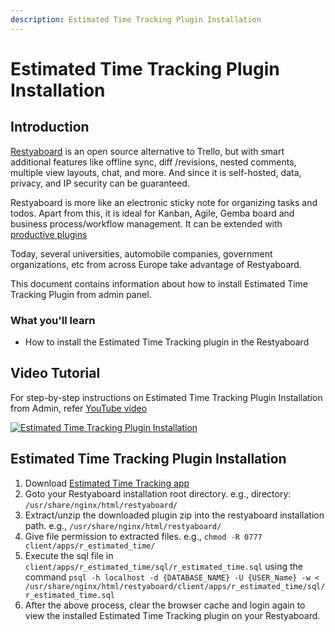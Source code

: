 ```yaml
---
description: Estimated Time Tracking Plugin Installation
---
```


# Estimated Time Tracking Plugin Installation

## Introduction

[Restyaboard](https://restya.com/board) is an open source alternative to Trello, but with smart additional features like offline sync, diff /revisions, nested comments, multiple view layouts, chat, and more. And since it is self-hosted, data, privacy, and IP security can be guaranteed.

Restyaboard is more like an electronic sticky note for organizing tasks and todos. Apart from this, it is ideal for Kanban, Agile, Gemba board and business process/workflow management. It can be extended with [productive plugins](https://restya.com/board/apps "productive plugins")

Today, several universities, automobile companies, government organizations, etc from across Europe take advantage of Restyaboard.

This document contains information about how to install Estimated Time Tracking Plugin from admin panel.

### What you'll learn

*   How to install the Estimated Time Tracking plugin in the Restyaboard

## Video Tutorial

For step-by-step instructions on Estimated Time Tracking Plugin Installation from Admin, refer [YouTube video](https://www.youtube.com/watch?v=uVYVskj3BJM "Watch video on Estimated Time Tracking Plugin Installation")

[![Estimated Time Tracking Plugin Installation](estimated_time.png)](https://www.youtube.com/watch?v=uVYVskj3BJM "Watch video on Estimated Time Tracking Plugin Installation")

## Estimated Time Tracking Plugin Installation

1.  Download [Estimated Time Tracking app](https://restya.com/board/apps/r_estimated_time "Estimated Time Tracking app")
2.  Goto your Restyaboard installation root directory. e.g., directory: `/usr/share/nginx/html/restyaboard/`
3.  Extract/unzip the downloaded plugin zip into the restyaboard installation path. e.g., `/usr/share/nginx/html/restyaboard/`
4.  Give file permission to extracted files. e.g., `chmod -R 0777 client/apps/r_estimated_time/`
5.  Execute the sql file in `client/apps/r_estimated_time/sql/r_estimated_time.sql` using the command `psql -h localhost -d {DATABASE_NAME} -U {USER_Name} -w < /usr/share/nginx/html/restyaboard/client/apps/r_estimated_time/sql/r_estimated_time.sql`
6.  After the above process, clear the browser cache and login again to view the installed Estimated Time Tracking plugin on your Restyaboard.
